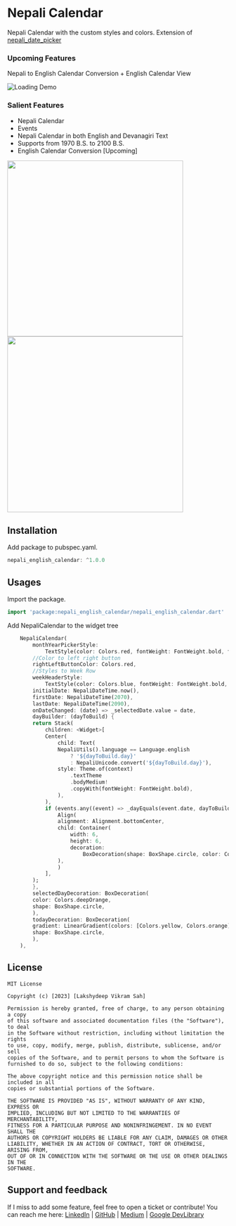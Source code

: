 # Nepali Calendar 

Nepali Calendar with the custom styles and colors. Extension of [nepali_date_picker](https://pub.dev/packages/nepali_date_picker)

### Upcoming Features
Nepali to English Calendar Conversion + English Calendar View

![Loading Demo](demo.gif)

### Salient Features
* Nepali Calendar
* Events
* Nepali Calendar in both English and Devanagiri Text
* Supports from 1970 B.S. to 2100 B.S.
* English Calendar Conversion [Upcoming]

<img src="ss/ss1.png" width="400px"> <img src="ss/ss2.png" width="400px">

## Installation

Add package to pubspec.yaml.

```dart
nepali_english_calendar: ^1.0.0
```
## Usages

Import the package.

```dart
import 'package:nepali_english_calendar/nepali_english_calendar.dart'
```
Add NepaliCalendar to the widget tree

```dart
    NepaliCalendar(
        monthYearPickerStyle:
            TextStyle(color: Colors.red, fontWeight: FontWeight.bold, fontSize: 24),
        //Color to left right button
        rightLeftButtonColor: Colors.red,
        //Styles to Week Row
        weekHeaderStyle:
            TextStyle(color: Colors.blue, fontWeight: FontWeight.bold, fontSize: 26),
        initialDate: NepaliDateTime.now(),
        firstDate: NepaliDateTime(2070),
        lastDate: NepaliDateTime(2090),
        onDateChanged: (date) => _selectedDate.value = date,
        dayBuilder: (dayToBuild) {
        return Stack(
            children: <Widget>[
            Center(
                child: Text(
                NepaliUtils().language == Language.english
                    ? '${dayToBuild.day}'
                    : NepaliUnicode.convert('${dayToBuild.day}'),
                style: Theme.of(context)
                    .textTheme
                    .bodyMedium!
                    .copyWith(fontWeight: FontWeight.bold),
                ),
            ),
            if (events.any((event) => _dayEquals(event.date, dayToBuild)))
                Align(
                alignment: Alignment.bottomCenter,
                child: Container(
                    width: 6,
                    height: 6,
                    decoration:
                        BoxDecoration(shape: BoxShape.circle, color: Colors.red),
                ),
                )
            ],
        );
        },
        selectedDayDecoration: BoxDecoration(
        color: Colors.deepOrange,
        shape: BoxShape.circle,
        ),
        todayDecoration: BoxDecoration(
        gradient: LinearGradient(colors: [Colors.yellow, Colors.orange]),
        shape: BoxShape.circle,
        ),
    ),
```

## License

```
MIT License

Copyright (c) [2023] [Lakshydeep Vikram Sah]

Permission is hereby granted, free of charge, to any person obtaining a copy
of this software and associated documentation files (the "Software"), to deal
in the Software without restriction, including without limitation the rights
to use, copy, modify, merge, publish, distribute, sublicense, and/or sell
copies of the Software, and to permit persons to whom the Software is
furnished to do so, subject to the following conditions:

The above copyright notice and this permission notice shall be included in all
copies or substantial portions of the Software.

THE SOFTWARE IS PROVIDED "AS IS", WITHOUT WARRANTY OF ANY KIND, EXPRESS OR
IMPLIED, INCLUDING BUT NOT LIMITED TO THE WARRANTIES OF MERCHANTABILITY,
FITNESS FOR A PARTICULAR PURPOSE AND NONINFRINGEMENT. IN NO EVENT SHALL THE
AUTHORS OR COPYRIGHT HOLDERS BE LIABLE FOR ANY CLAIM, DAMAGES OR OTHER
LIABILITY, WHETHER IN AN ACTION OF CONTRACT, TORT OR OTHERWISE, ARISING FROM,
OUT OF OR IN CONNECTION WITH THE SOFTWARE OR THE USE OR OTHER DEALINGS IN THE
SOFTWARE.
```

## Support and feedback

If I miss to add some feature, feel free to open a ticket or contribute!
You can reach me here:
[LinkedIn](https://www.linkedin.com/in/lakshydeep-14/) | 
[GitHub](https://github.com/lakshydeep-14) | 
[Medium](https://lakshydeep-14.medium.com/) | 
[Google DevLibrary](https://devlibrary.withgoogle.com/authors/lakshydeep-14)
